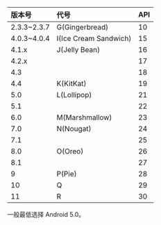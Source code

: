 | 版本号      | 代号                  | API  |
| :---------- | :-------------------- | :--- |
| 2.3.3~2.3.7 | G(Gingerbread)        | 10   |
| 4.0.3~4.0.4 | I(Ice Cream Sandwich) | 15   |
| 4.1.x       | J(Jelly Bean)         | 16   |
| 4.2.x       |                       | 17   |
| 4.3         |                       | 18   |
| 4.4         | K(KitKat)             | 19   |
| 5.0         | L(Lollipop)           | 21   |
| 5.1         |                       | 22   |
| 6.0         | M(Marshmallow)        | 23   |
| 7.0         | N(Nougat)             | 24   |
| 7.1         |                       | 25   |
| 8.0         | O(Oreo)               | 26   |
| 8.1         |                       | 27   |
| 9           | P(Pie)                | 28   |
| 10          | Q                     | 29   |
| 11          | R                     | 30   |

一般最低选择 Android 5.0。

